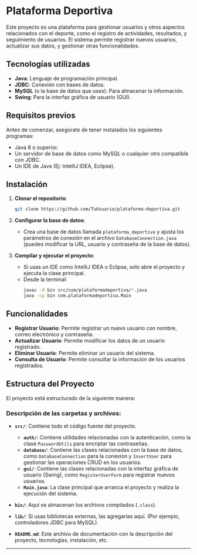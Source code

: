 # Plataforma Deportiva

Este proyecto es una plataforma para gestionar usuarios y otros aspectos relacionados con el deporte, como el registro de actividades, resultados, y seguimiento de usuarios. El sistema permite registrar nuevos usuarios, actualizar sus datos, y gestionar otras funcionalidades.

## Tecnologías utilizadas

- **Java**: Lenguaje de programación principal.
- **JDBC**: Conexión con bases de datos.
- **MySQL** (o la base de datos que uses): Para almacenar la información.
- **Swing**: Para la interfaz gráfica de usuario (GUI).

## Requisitos previos

Antes de comenzar, asegúrate de tener instalados los siguientes programas:

- Java 8 o superior.
- Un servidor de base de datos como MySQL o cualquier otro compatible con JDBC.
- Un IDE de Java (Ej: IntelliJ IDEA, Eclipse).

## Instalación

1. **Clonar el repositorio**:
    ```bash
    git clone https://github.com/TuUsuario/plataforma-deportiva.git
    ```

2. **Configurar la base de datos**:
   - Crea una base de datos llamada `plataforma_deportiva` y ajusta los parámetros de conexión en el archivo `DatabaseConnection.java` (puedes modificar la URL, usuario y contraseña de la base de datos).

3. **Compilar y ejecutar el proyecto**:
   - Si usas un IDE como IntelliJ IDEA o Eclipse, solo abre el proyecto y ejecuta la clase principal.
   - Desde la terminal:
     ```bash
     javac -d bin src/com/plataformadeportiva/*.java
     java -cp bin com.plataformadeportiva.Main
     ```

## Funcionalidades

- **Registrar Usuario**: Permite registrar un nuevo usuario con nombre, correo electrónico y contraseña.
- **Actualizar Usuario**: Permite modificar los datos de un usuario registrado.
- **Eliminar Usuario**: Permite eliminar un usuario del sistema.
- **Consulta de Usuario**: Permite consultar la información de los usuarios registrados.

## Estructura del Proyecto

El proyecto está estructurado de la siguiente manera:

### Descripción de las carpetas y archivos:

- **`src/`**: Contiene todo el código fuente del proyecto.
  - **`auth/`**: Contiene utilidades relacionadas con la autenticación, como la clase `PasswordUtils` para encriptar las contraseñas.
  - **`database/`**: Contiene las clases relacionadas con la base de datos, como `DatabaseConnection` para la conexión y `InsertUser` para gestionar las operaciones CRUD en los usuarios.
  - **`gui/`**: Contiene las clases relacionadas con la interfaz gráfica de usuario (Swing), como `RegisterUserForm` para registrar nuevos usuarios.
  - **`Main.java`**: La clase principal que arranca el proyecto y realiza la ejecución del sistema.
  
- **`bin/`**: Aquí se almacenan los archivos compilados (`.class`).
  
- **`lib/`**: Si usas bibliotecas externas, las agregarías aquí. (Por ejemplo, controladores JDBC para MySQL).
  
- **`README.md`**: Este archivo de documentación con la descripción del proyecto, tecnologías, instalación, etc.

---
    


